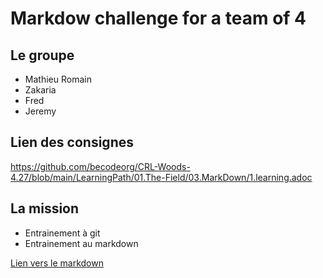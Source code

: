 # Markdow challenge for a team of 4

## Le groupe

* Mathieu Romain
* Zakaria
* Fred
* Jeremy

## Lien des consignes

https://github.com/becodeorg/CRL-Woods-4.27/blob/main/LearningPath/01.The-Field/03.MarkDown/1.learning.adoc

## La mission

* Entrainement à git
* Entrainement au markdown




[Lien vers le markdown](https://github.com/RomainM27/Markdown-exo/blob/master/markdown.md)
